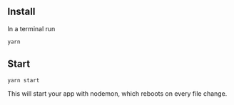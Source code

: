 ## Install

In a terminal run

```sh
yarn
```

## Start

```sh
yarn start
```

This will start your app with nodemon, which reboots on every file change.